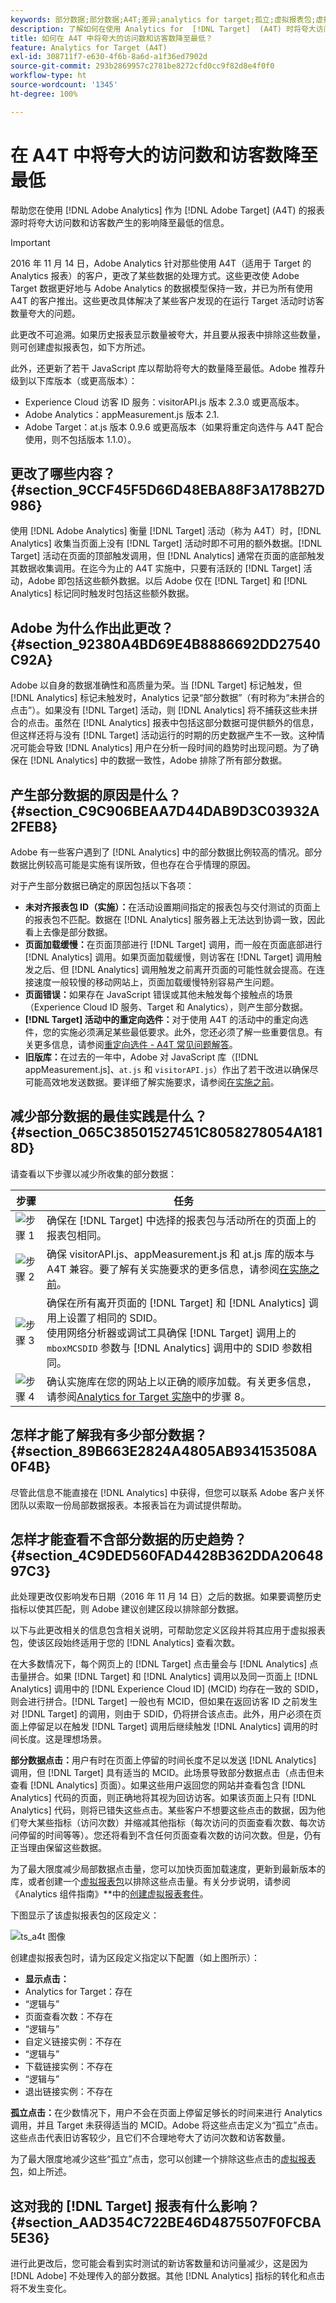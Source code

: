 ```yaml
---
keywords: 部分数据;部分数据;A4T;差异;analytics for target;孤立;虚拟报表包;虚拟;故障排除;未拼合;夸大;未指定
description: 了解如何在使用 Analytics for  [!DNL Target]  (A4T) 时将夸大访问数和访客数产生的影响降至最低。了解“部分数据”是什么以及如何减少这种数据。
title: 如何在 A4T 中将夸大的访问数和访客数降至最低？
feature: Analytics for Target (A4T)
exl-id: 308711f7-e630-4f6b-8a6d-a1f36ed7902d
source-git-commit: 293b2869957c2781be8272cfd0cc9f82d8e4f0f0
workflow-type: ht
source-wordcount: '1345'
ht-degree: 100%

---
```


# 在 A4T 中将夸大的访问数和访客数降至最低

帮助您在使用 [!DNL Adobe Analytics] 作为 [!DNL Adobe Target] (A4T) 的报表源时将夸大访问数和访客数产生的影响降至最低的信息。

>[!IMPORTANT]
>2016 年 11 月 14 日，Adobe Analytics 针对那些使用 A4T（适用于 Target 的 Analytics 报表）的客户，更改了某些数据的处理方式。这些更改使 Adobe Target 数据更好地与 Adobe Analytics 的数据模型保持一致，并已为所有使用 A4T 的客户推出。这些更改具体解决了某些客户发现的在运行 Target 活动时访客数量夸大的问题。
>
>此更改不可追溯。如果历史报表显示数量被夸大，并且要从报表中排除这些数量，则可创建虚拟报表包，如下方所述。
>
>此外，还更新了若干 JavaScript 库以帮助将夸大的数量降至最低。Adobe 推荐升级到以下库版本（或更高版本）：
>
>* Experience Cloud 访客 ID 服务：visitorAPI.js 版本 2.3.0 或更高版本。
>* Adobe Analytics：appMeasurement.js 版本 2.1.
>* Adobe Target：at.js 版本 0.9.6 或更高版本（如果将重定向选件与 A4T 配合使用，则不包括版本 1.1.0）。


## 更改了哪些内容？ {#section_9CCF45F5D66D48EBA88F3A178B27D986}

使用 [!DNL Adobe Analytics] 衡量 [!DNL Target] 活动（称为 A4T）时，[!DNL Analytics] 收集当页面上没有 [!DNL Target] 活动时即不可用的额外数据。[!DNL Target] 活动在页面的顶部触发调用，但 [!DNL Analytics] 通常在页面的底部触发其数据收集调用。在迄今为止的 A4T 实施中，只要有活跃的 [!DNL Target] 活动，Adobe 即包括这些额外数据。以后 Adobe 仅在 [!DNL Target] 和 [!DNL Analytics] 标记同时触发时包括这些额外数据。

## Adobe 为什么作出此更改？ {#section_92380A4BD69E4B8886692DD27540C92A}

Adobe 以自身的数据准确性和高质量为荣。当 [!DNL Target] 标记触发，但 [!DNL Analytics] 标记未触发时，Analytics 记录“部分数据”（有时称为“未拼合的点击”）。如果没有 [!DNL Target] 活动，则 [!DNL Analytics] 将不捕获这些未拼合的点击。虽然在 [!DNL Analytics] 报表中包括这部分数据可提供额外的信息，但这样还将与没有 [!DNL Target] 活动运行的时期的历史数据产生不一致。这种情况可能会导致 [!DNL Analytics] 用户在分析一段时间的趋势时出现问题。为了确保在 [!DNL Analytics] 中的数据一致性，Adobe 排除了所有部分数据。

## 产生部分数据的原因是什么？ {#section_C9C906BEAA7D44DAB9D3C03932A2FEB8}

Adobe 有一些客户遇到了 [!DNL Analytics] 中的部分数据比例较高的情况。部分数据比例较高可能是实施有误所致，但也存在合乎情理的原因。

对于产生部分数据已确定的原因包括以下各项：

* **未对齐报表包 ID（实施）：**&#x200B;在活动设置期间指定的报表包与交付测试的页面上的报表包不匹配。数据在 [!DNL Analytics] 服务器上无法达到协调一致，因此看上去像是部分数据。
* **页面加载缓慢：**&#x200B;在页面顶部进行 [!DNL Target] 调用，而一般在页面底部进行 [!DNL Analytics] 调用。如果页面加载缓慢，则访客在 [!DNL Target] 调用触发之后、但 [!DNL Analytics] 调用触发之前离开页面的可能性就会提高。在连接速度一般较慢的移动网站上，页面加载缓慢特别容易产生问题。
* **页面错误：**&#x200B;如果存在 JavaScript 错误或其他未触发每个接触点的场景（Experience Cloud ID 服务、Target 和 Analytics），则产生部分数据。
* **[!DNL Target] 活动中的重定向选件：**&#x200B;对于使用 A4T 的活动中的重定向选件，您的实施必须满足某些最低要求。此外，您还必须了解一些重要信息。有关更多信息，请参阅[重定向选件 - A4T 常见问题解答](/help/main/c-integrating-target-with-mac/a4t/r-a4t-faq/a4t-faq-redirect-offers.md#section_FA9384C2AA9D41EDBCE263FFFD1D9B58)。
* **旧版库：**&#x200B;在过去的一年中，Adobe 对 JavaScript 库（[!DNL appMeasurement.js]、`at.js` 和 `visitorAPI.js`）作出了若干改进以确保尽可能高效地发送数据。要详细了解实施要求，请参阅[在实施之前](/help/main/c-integrating-target-with-mac/a4t/before-implement.md#concept_046BC89C03044417A30B63CE34C22543)。

## 减少部分数据的最佳实践是什么？ {#section_065C38501527451C8058278054A1818D}

请查看以下步骤以减少所收集的部分数据：

| 步骤 | 任务 |
| --- | --- |
| ![步骤 1](assets/step1_icon.png) | 确保在 [!DNL Target] 中选择的报表包与活动所在的页面上的报表包相同。 |
| ![步骤 2](assets/step2_icon.png) | 确保 visitorAPI.js、appMeasurement.js 和 at.js 库的版本与 A4T 兼容。要了解有关实施要求的更多信息，请参阅[在实施之前](/help/main/c-integrating-target-with-mac/a4t/before-implement.md)。 |
| ![步骤 3](assets/step3_icon.png) | 确保在所有离开页面的 [!DNL Target] 和 [!DNL Analytics] 调用上设置了相同的 SDID。<br/>使用网络分析器或调试工具确保 [!DNL Target] 调用上的 `mboxMCSDID` 参数与 [!DNL Analytics] 调用中的 SDID 参数相同。 |
| ![步骤 4](assets/step4_icon.png) | 确认实施库在您的网站上以正确的顺序加载。有关更多信息，请参阅[Analytics for Target 实施](/help/main/c-integrating-target-with-mac/a4t/a4timplementation.md)中的步骤 8。 |

## 怎样才能了解我有多少部分数据？ {#section_89B663E2824A4805AB934153508A0F4B}

尽管此信息不能直接在 [!DNL Analytics] 中获得，但您可以联系 Adobe 客户关怀团队以索取一份局部数据报表。本报表旨在为调试提供帮助。

## 怎样才能查看不含部分数据的历史趋势？ {#section_4C9DED560FAD4428B362DDA2064897C3}

此处理更改仅影响发布日期（2016 年 11 月 14 日）之后的数据。如果要调整历史指标以使其匹配，则 Adobe 建议创建区段以排除部分数据。

以下与此更改相关的信息包含相关说明，可帮助您定义区段并将其应用于虚拟报表包，使该区段始终适用于您的 [!DNL Analytics] 查看次数。

在大多数情况下，每个网页上的 [!DNL Target] 点击量会与 [!DNL Analytics] 点击量拼合。如果 [!DNL Target] 和 [!DNL Analytics] 调用以及同一页面上 [!DNL Analytics] 调用中的 [!DNL Experience Cloud ID] (MCID) 均存在一致的 SDID，则会进行拼合。[!DNL Target] 一般也有 MCID，但如果在返回访客 ID 之前发生对 [!DNL Target] 的调用，则由于 SDID，仍将拼合该点击。此外，用户必须在页面上停留足以在触发 [!DNL Target] 调用后继续触发 [!DNL Analytics] 调用的时间长度。这是理想场景。

**部分数据点击：**&#x200B;用户有时在页面上停留的时间长度不足以发送 [!DNL Analytics] 调用，但 [!DNL Target] 具有适当的 MCID。此场景导致部分数据点击（点击但未查看 [!DNL Analytics] 页面）。如果这些用户返回您的网站并查看包含 [!DNL Analytics] 代码的页面，则正确地将其视为回访访客。如果该页面上只有 [!DNL Analytics] 代码，则将已错失这些点击。某些客户不想要这些点击的数据，因为他们夸大某些指标（访问次数）并缩减其他指标（每次访问的页面查看次数、每次访问停留的时间等等）。您还将看到不含任何页面查看次数的访问次数。但是，仍有正当理由保留这些数据。

为了最大限度减少局部数据点击量，您可以加快页面加载速度，更新到最新版本的库，或者创建一个[虚拟报表包](https://experienceleague.adobe.com/docs/analytics/components/virtual-report-suites/vrs-workflow/vrs-create.html)以排除这些点击量。有关分步说明，请参阅《Analytics 组件指南》**&#x200B;中的[创建虚拟报表套件](https://experienceleague.adobe.com/docs/analytics/components/virtual-report-suites/vrs-workflow/vrs-create.html)。

下图显示了该虚拟报表包的区段定义：

![ts_a4t 图像](assets/ts_a4t.png)

创建虚拟报表包时，请为区段定义指定以下配置（如上图所示）：

* **显示点击：**
* Analytics for Target：存在
* “逻辑与”
* 页面查看次数：不存在
* “逻辑与”
* 自定义链接实例：不存在
* “逻辑与”
* 下载链接实例：不存在
* “逻辑与”
* 退出链接实例：不存在

**孤立点击：**&#x200B;在少数情况下，用户不会在页面上停留足够长的时间来进行 Analytics 调用，并且 Target 未获得适当的 MCID。Adobe 将这些点击定义为“孤立”点击。这些点击代表旧访客较少，且它们不合理地夸大了访问次数和访客数量。

为了最大限度地减少这些“孤立”点击，您可以创建一个排除这些点击的[虚拟报表包](https://experienceleague.adobe.com/docs/analytics/components/virtual-report-suites/vrs-workflow/vrs-create.html)，如上所述。

## 这对我的 [!DNL Target] 报表有什么影响？ {#section_AAD354C722BE46D4875507F0FCBA5E36}

进行此更改后，您可能会看到实时测试的新访客数量和访问量减少，这是因为 [!DNL Adobe] 不处理传入的部分数据。其他 [!DNL Analytics] 指标的转化和点击将不发生变化。
